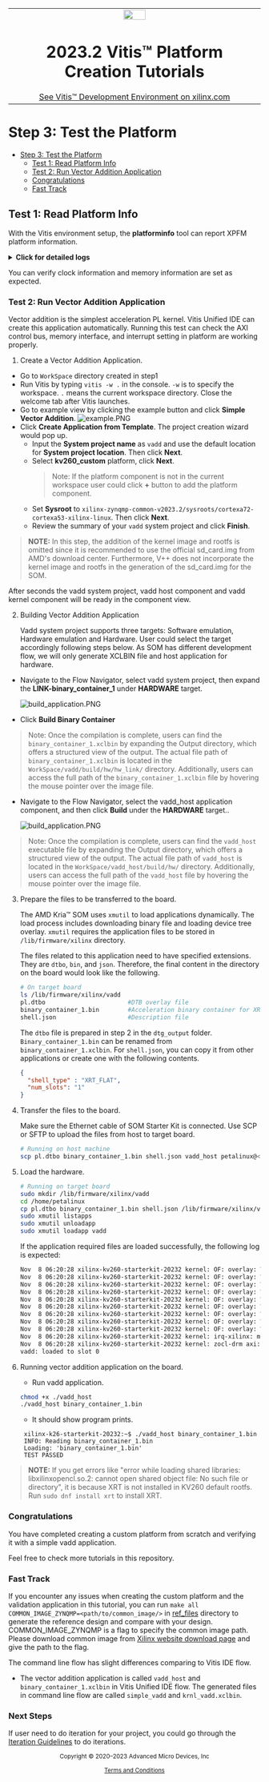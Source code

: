 <table class="sphinxhide" width="100%">
 <tr width="100%">
    <td align="center"><img src="https://raw.githubusercontent.com/Xilinx/Image-Collateral/main/xilinx-logo.png" width="30%"/><h1>2023.2 Vitis™ Platform Creation Tutorials</h1>
    <a href="https://www.xilinx.com/products/design-tools/vitis.html">See Vitis™ Development Environment on xilinx.com</br></a>
    </td>
 </tr>
</table>

# Step 3: Test the Platform

- [Step 3: Test the Platform](#step-3-test-the-platform)
  - [Test 1: Read Platform Info](#test-1-read-platform-info)
  - [Test 2: Run Vector Addition Application](#test-2-run-vector-addition-application)
  - [Congratulations](#congratulations)
  - [Fast Track](#fast-track)

## Test 1: Read Platform Info

With the Vitis environment setup, the **platforminfo** tool can report XPFM platform information.

<details>

<summary><strong>Click for detailed logs</strong></summary>  

```bash
# in kv260_custom_pkg directory
platforminfo ./kv260_custom/export/kv260_custom/kv260_custom.xpfm
==========================
Basic Platform Information
==========================
Platform:           kv260_custom
File:               /Vitis-Tutorials/Vitis_Platform_Creation/Design_Tutorials/01-Edge-KV260/ref_files/step2_pfm/kv260_custom/export/kv260_custom/kv260_custom.xpfm
Description:        

=====================================
Hardware Platform (Shell) Information
=====================================
Vendor:                           xilinx
Board:                            kv260_hardware_Platform
Name:                             kv260_hardware_Platform
Version:                          0.0
Generated Version:                2023.2
Hardware:                         1
Software Emulation:               1
Hardware Emulation:               1
Hardware Emulation Platform:      0
FPGA Family:                      zynquplus
FPGA Device:                      xck26
Board Vendor:                     xilinx.com
Board Name:                       xilinx.com:kv260_som:1.4
Board Part:                       xck26-sfvc784-2LV-c

=================
Clock Information
=================
  Default Clock Index: 1
  Clock Index:         0
    Frequency:         99.999000
  Clock Index:         1
    Frequency:         199.998000
  Clock Index:         2
    Frequency:         399.996000

==================
Memory Information
==================
  Bus SP Tag: HP0
  Bus SP Tag: HP1
  Bus SP Tag: HP2
  Bus SP Tag: HP3
  Bus SP Tag: HPC0
  Bus SP Tag: HPC1

=============================
Software Platform Information
=============================
Number of Runtimes:            1
Default System Configuration:  kv260_custom
System Configurations:
  System Config Name:                      kv260_custom
  System Config Description:               
  System Config Default Processor Group:   linux_psu_cortexa53
  System Config Default Boot Image:        standard
  System Config Is QEMU Supported:         1
  System Config Processor Groups:
    Processor Group Name:      linux_psu_cortexa53
    Processor Group CPU Type:  cortex-a53
    Processor Group OS Name:   xrt
  System Config Boot Images:
    Boot Image Name:           standard
    Boot Image Type:           
    Boot Image BIF:            boot/linux.bif
    Boot Image Data:           linux_psu_cortexa53/image
    Boot Image Boot Mode:      
    Boot Image RootFileSystem: 
    Boot Image Mount Path:     
    Boot Image Read Me:        
    Boot Image QEMU Args:      qemu/pmu_args.txt:qemu/qemu_args.txt
    Boot Image QEMU Boot:      
    Boot Image QEMU Dev Tree:  
Supported Runtimes:
  Runtime: C/C++
```

</details>

You can verify clock information and memory information are set as expected.

### Test 2: Run Vector Addition Application

Vector addition is the simplest acceleration PL kernel. Vitis Unified IDE can create this application automatically. Running this test can check the AXI control bus, memory interface, and interrupt setting in platform are working properly.

1. Create a Vector Addition Application.

  - Go to `WorkSpace` directory created in step1
   - Run Vitis by typing `vitis -w .` in the console. `-w` is to specify the workspace. `.` means the current workspace directory. Close the welcome tab after Vitis launches.
   - Go to example view by clicking the example button and click **Simple Vector Addition**.
      ![example.PNG](./images/example.PNG)
   - Click **Create Application from Template**. The project creation wizard would pop up. 
      - Input the **System project name** as `vadd` and use the default location for **System project location**. Then click **Next**.
      - Select **kv260_custom** platform, click **Next**.
         >Note: If the platform component is not in the current workspace user could click **+** button to add the platform component.
      - Set **Sysroot** to ```xilinx-zynqmp-common-v2023.2/sysroots/cortexa72-cortexa53-xilinx-linux```. Then click **Next**.
      - Review the summary of your `vadd` system project and click **Finish**.

  >**NOTE:** In this step, the addition of the kernel image and rootfs is omitted since it is recommended to use the official sd_card.img from AMD's download center. Furthermore, V++ does not incorporate the kernel image and rootfs in the generation of the sd_card.img for the SOM.

  After seconds the vadd system project, vadd host component and vadd kernel component will be ready in the component view. 
     
2. Building Vector Addition Application

   Vadd system project supports three targets: Software emulation, Hardware emulation and Hardware. User could select the target accordingly following steps below. As SOM has different development flow, we will only generate XCLBIN file and host application for hardware.

  - Navigate to the Flow Navigator, select vadd system project, then expand the **LINK-binary_container_1** under **HARDWARE** target.

      ![build_application.PNG](./images/build_binary.PNG)

  - Click **Build Binary Container**
  
  >Note: Once the compilation is complete, users can find the `binary_container_1.xclbin` by expanding the Output directory, which offers a structured view of the output. The actual file path of `binary_container_1.xclbin` is located in the `WorkSpace/vadd/build/hw/hw_link/` directory. Additionally, users can access the full path of the `binary_container_1.xclbin` file by hovering the mouse pointer over the image file.


  - Navigate to the Flow Navigator, select the vadd_host application component, and then click **Build** under the **HARDWARE** target..

      ![build_application.PNG](./images/build_component.PNG)

  >Note: Once the compilation is complete, users can find the `vadd_host` executable file by expanding the Output directory, which offers a structured view of the output. The actual file path of `vadd_host` is located in the `WorkSpace/vadd_host/build/hw/` directory. Additionally, users can access the full path of the `vadd_host` file by hovering the mouse pointer over the image file.

3. Prepare the files to be transferred to the board.

   The AMD Kria™ SOM uses `xmutil` to load applications dynamically. The load process includes downloading binary file and loading device tree overlay. `xmutil` requires the application files to be stored in `/lib/firmware/xilinx` directory.

   The files related to this application need to have specified extensions. They are `dtbo`, `bin`, and `json`. Therefore, the final content in the directory on the board would look like the following.

   ```bash
   # On target board
   ls /lib/firmware/xilinx/vadd
   pl.dtbo                       #DTB overlay file
   binary_container_1.bin        #Acceleration binary container for XRT configuration. Also includes system.bit and metadata that describes the kernels. 
   shell.json                    #Description file
   ```

   The `dtbo` file is prepared in step 2 in the `dtg_output` folder. `Binary_container_1.bin` can be renamed from `binary_container_1.xclbin`. For `shell.json`, you can copy it from other applications or create one with the following contents.

    ```json
    {
      "shell_type" : "XRT_FLAT",
      "num_slots": "1"
    }
    ```

4. Transfer the files to the board.

    Make sure the Ethernet cable of SOM Starter Kit is connected. Use SCP or SFTP to upload the files from host to target board.

    ```bash
    # Running on host machine
    scp pl.dtbo binary_container_1.bin shell.json vadd_host petalinux@<SOM Starter Kit IP>:/home/petalinux
    ```

5. Load the hardware.

    ```bash
    # Running on target board
    sudo mkdir /lib/firmware/xilinx/vadd
    cd /home/petalinux
    cp pl.dtbo binary_container_1.bin shell.json /lib/firmware/xilinx/vadd
    sudo xmutil listapps
    sudo xmutil unloadapp
    sudo xmutil loadapp vadd
    ```

    If the application required files are loaded successfully, the following log is expected:

    ```bash
    Nov  8 06:20:28 xilinx-kv260-starterkit-20232 kernel: OF: overlay: WARNING: memory leak will occur if overlay removed, property: /fpga-full/firmware-name
    Nov  8 06:20:28 xilinx-kv260-starterkit-20232 kernel: OF: overlay: WARNING: memory leak will occur if overlay removed, property: /fpga-full/pid
    Nov  8 06:20:28 xilinx-kv260-starterkit-20232 kernel: OF: overlay: WARNING: memory leak will occur if overlay removed, property: /fpga-full/resets
    Nov  8 06:20:28 xilinx-kv260-starterkit-20232 kernel: OF: overlay: WARNING: memory leak will occur if overlay removed, property: /fpga-full/uid
    Nov  8 06:20:28 xilinx-kv260-starterkit-20232 kernel: OF: overlay: WARNING: memory leak will occur if overlay removed, property: /__symbols__/afi0
    Nov  8 06:20:28 xilinx-kv260-starterkit-20232 kernel: OF: overlay: WARNING: memory leak will occur if overlay removed, property: /__symbols__/clocking0
    Nov  8 06:20:28 xilinx-kv260-starterkit-20232 kernel: OF: overlay: WARNING: memory leak will occur if overlay removed, property: /__symbols__/clocking1
    Nov  8 06:20:28 xilinx-kv260-starterkit-20232 kernel: OF: overlay: WARNING: memory leak will occur if overlay removed, property: /__symbols__/axi_intc_0
    Nov  8 06:20:28 xilinx-kv260-starterkit-20232 kernel: OF: overlay: WARNING: memory leak will occur if overlay removed, property: /__symbols__/misc_clk_0
    Nov  8 06:20:28 xilinx-kv260-starterkit-20232 kernel: irq-xilinx: mismatch in kind-of-intr param
    Nov  8 06:20:28 xilinx-kv260-starterkit-20232 kernel: zocl-drm axi:zyxclmm_drm: error -ENXIO: IRQ index 32 not found
    vadd: loaded to slot 0
    ```

5. Running vector addition application on the board.

   - Run vadd application.

   ```bash
   chmod +x ./vadd_host
   ./vadd_host binary_container_1.bin
   ```

   - It should show program prints.

   ```
    xilinx-k26-starterkit-20232:~$ ./vadd_host binary_container_1.bin
    INFO: Reading binary_container_1.bin
    Loading: 'binary_container_1.bin'
    TEST PASSED
   ```

> **NOTE:** If you get errors like "error while loading shared libraries: libxilinxopencl.so.2: cannot open shared object file: No such file
or directory", it is because XRT is not installed in KV260 default rootfs. Run `sudo dnf install xrt` to install XRT.

### Congratulations

You have completed creating a custom platform from scratch and verifying it with a simple vadd application.

Feel free to check more tutorials in this repository.

### Fast Track

If you encounter any issues when creating the custom platform and the validation application in this tutorial, you can run `make all COMMON_IMAGE_ZYNQMP=<path/to/common_image/>` in [ref_files](./ref_files) directory to generate the reference design and compare with your design. COMMON_IMAGE_ZYNQMP is a flag to specify the common image path. Please download common image from [Xilinx website download page](https://www.xilinx.com/support/download.html) and give the path to the flag.

The command line flow has slight differences comparing to Vitis IDE flow.

- The vector addition application is called `vadd_host` and `binary_container_1.xclbin` in Vitis Unified IDE flow. The generated files in command line flow are called `simple_vadd` and `krnl_vadd.xclbin`.

### Next Steps

If user need to do iteration for your project, you could go through the [Iteration Guidelines](./Iteration_guideline.md) to do iterations.

<p class="sphinxhide" align="center"><sub>Copyright © 2020–2023 Advanced Micro Devices, Inc</sub></p>

<p class="sphinxhide" align="center"><sup><a href="https://www.amd.com/en/corporate/copyright">Terms and Conditions</a></sup></p>
